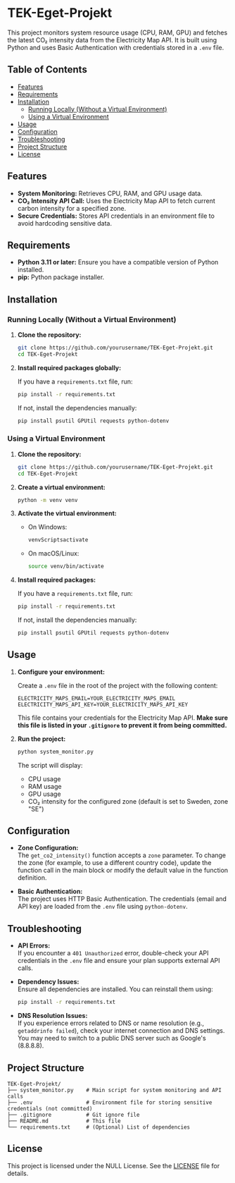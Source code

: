 # TEK-Eget-Projekt

This project monitors system resource usage (CPU, RAM, GPU) and fetches the latest CO₂ intensity data from the Electricity Map API. It is built using Python and uses Basic Authentication with credentials stored in a `.env` file.

## Table of Contents

- [Features](#features)
- [Requirements](#requirements)
- [Installation](#installation)
  - [Running Locally (Without a Virtual Environment)](#running-locally-without-a-virtual-environment)
  - [Using a Virtual Environment](#using-a-virtual-environment)
- [Usage](#usage)
- [Configuration](#configuration)
- [Troubleshooting](#troubleshooting)
- [Project Structure](#project-structure)
- [License](#license)

## Features

- **System Monitoring:** Retrieves CPU, RAM, and GPU usage data.
- **CO₂ Intensity API Call:** Uses the Electricity Map API to fetch current carbon intensity for a specified zone.
- **Secure Credentials:** Stores API credentials in an environment file to avoid hardcoding sensitive data.

## Requirements

- **Python 3.11 or later:** Ensure you have a compatible version of Python installed.
- **pip:** Python package installer.

## Installation

### Running Locally (Without a Virtual Environment)

1. **Clone the repository:**

   ```bash
   git clone https://github.com/yourusername/TEK-Eget-Projekt.git
   cd TEK-Eget-Projekt
   ```

2. **Install required packages globally:**

   If you have a `requirements.txt` file, run:

   ```bash
   pip install -r requirements.txt
   ```

   If not, install the dependencies manually:

   ```bash
   pip install psutil GPUtil requests python-dotenv
   ```

### Using a Virtual Environment

1. **Clone the repository:**

   ```bash
   git clone https://github.com/yourusername/TEK-Eget-Projekt.git
   cd TEK-Eget-Projekt
   ```

2. **Create a virtual environment:**

   ```bash
   python -m venv venv
   ```

3. **Activate the virtual environment:**

   - On Windows:
     ```bash
     venvScriptsactivate
     ```
   - On macOS/Linux:
     ```bash
     source venv/bin/activate
     ```

4. **Install required packages:**

   If you have a `requirements.txt` file, run:

   ```bash
   pip install -r requirements.txt
   ```

   If not, install the dependencies manually:

   ```bash
   pip install psutil GPUtil requests python-dotenv
   ```

## Usage

1. **Configure your environment:**

   Create a `.env` file in the root of the project with the following content:

   ```env
   ELECTRICITY_MAPS_EMAIL=YOUR_ELECTRICITY_MAPS_EMAIL
   ELECTRICITY_MAPS_API_KEY=YOUR_ELECTRICITY_MAPS_API_KEY
   ```

   This file contains your credentials for the Electricity Map API. **Make sure this file is listed in your `.gitignore` to prevent it from being committed.**

2. **Run the project:**

   ```bash
   python system_monitor.py
   ```

   The script will display:
   - CPU usage
   - RAM usage
   - GPU usage
   - CO₂ intensity for the configured zone (default is set to Sweden, zone "SE")

## Configuration

- **Zone Configuration:**  
  The `get_co2_intensity()` function accepts a `zone` parameter. To change the zone (for example, to use a different country code), update the function call in the main block or modify the default value in the function definition.

- **Basic Authentication:**  
  The project uses HTTP Basic Authentication. The credentials (email and API key) are loaded from the `.env` file using `python-dotenv`.

## Troubleshooting

- **API Errors:**  
  If you encounter a `401 Unauthorized` error, double-check your API credentials in the `.env` file and ensure your plan supports external API calls.

- **Dependency Issues:**  
  Ensure all dependencies are installed. You can reinstall them using:
  ```bash
  pip install -r requirements.txt
  ```

- **DNS Resolution Issues:**  
  If you experience errors related to DNS or name resolution (e.g., `getaddrinfo failed`), check your internet connection and DNS settings. You may need to switch to a public DNS server such as Google's (8.8.8.8).

## Project Structure

```
TEK-Eget-Projekt/
├── system_monitor.py    # Main script for system monitoring and API calls
├── .env                 # Environment file for storing sensitive credentials (not committed)
├── .gitignore           # Git ignore file
├── README.md            # This file
└── requirements.txt     # (Optional) List of dependencies
```

## License

This project is licensed under the NULL License. See the [LICENSE](LICENSE) file for details.
